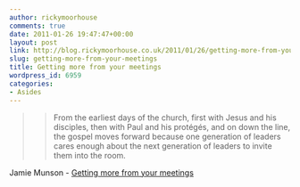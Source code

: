 ```yaml
---
author: rickymoorhouse
comments: true
date: 2011-01-26 19:47:47+00:00
layout: post
link: http://blog.rickymoorhouse.co.uk/2011/01/26/getting-more-from-your-meetings/
slug: getting-more-from-your-meetings
title: Getting more from your meetings
wordpress_id: 6959
categories:
- Asides
---
```


<blockquote>

> 
> From the earliest days of the church, first with Jesus and his disciples, then with Paul and his protégés, and on down the line, the gospel moves forward because one generation of leaders cares enough about the next generation of leaders to invite them into the room.
> 
> 
</blockquote>




Jamie Munson - [Getting more from your meetings](http://theresurgence.com/2011/01/25/vote-voice-and-view-getting-more-from-your-meetings)
